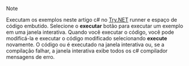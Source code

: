 
> [!NOTE]
> Executam os exemplos neste artigo c# no [Try.NET](https://try.dot.net) runner e espaço de código embutido. Selecione o **executar** botão para executar um exemplo em uma janela interativa. Quando você executar o código, você pode modificá-la e executar o código modificado selecionando **execute** novamente. O código ou é executado na janela interativa ou, se a compilação falhar, a janela interativa exibe todos os c# compilador mensagens de erro.  
